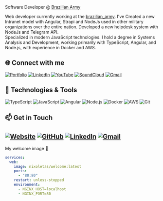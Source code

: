 Software Developer @ [Brazilian Army](https://www.eb.mil.br)

Web developer currently working at the [brazilian_army](https://www.eb.mil.br). I've Created a new Intranet model with Angular, Strapi and NodeJs used in other military organizations over the entire nation. Developed a new helpdesk system with NodeJs and Telegram API.  
Specialized in modern JavaScript technologies. I hold a degree in Systems Analysis and Development, working primarily with TypeScript, Angular, and Node.js, with experience in Docker and AWS.

## 🌐 Connect with me
[![Portfolio](https://img.shields.io/badge/Portfolio-000000?style=for-the-badge&logo=google-chrome&logoColor=white)](https://nickmiyasato.com.br)
[![LinkedIn](https://img.shields.io/badge/LinkedIn-0077B5?style=for-the-badge&logo=linkedin&logoColor=white)](https://www.linkedin.com/in/nixoletas/)
[![YouTube](https://img.shields.io/badge/YouTube-FF0000?style=for-the-badge&logo=youtube&logoColor=white)](https://www.youtube.com/@nixoletas)
[![SoundCloud](https://img.shields.io/badge/SoundCloud-FF3300?style=for-the-badge&logo=soundcloud&logoColor=white)](https://soundcloud.com/nixoletas)
[![Gmail](https://img.shields.io/badge/Gmail-D14836?style=for-the-badge&logo=gmail&logoColor=white)](mailto:nick.miyasato.dev@gmail.com)

## 🚀 Technologies & Tools

![TypeScript](https://img.shields.io/badge/-TypeScript-3178C6?style=flat-square&logo=typescript&logoColor=white)
![JavaScript](https://img.shields.io/badge/-JavaScript-F7DF1E?style=flat-square&logo=javascript&logoColor=black)
![Angular](https://img.shields.io/badge/-Angular-DD0031?style=flat-square&logo=angular&logoColor=white)
![Node.js](https://img.shields.io/badge/-Node.js-339933?style=flat-square&logo=Node.js&logoColor=white)
![Docker](https://img.shields.io/badge/-Docker-2496ED?style=flat-square&logo=docker&logoColor=white)
![AWS](https://img.shields.io/badge/-AWS-232F3E?style=flat-square&logo=amazon-aws&logoColor=white)
![Git](https://img.shields.io/badge/-Git-F05032?style=flat-square&logo=git&logoColor=white)

## 📫 Get in Touch
[![Website](https://img.shields.io/badge/Website-nixoletas.github.io-blue?style=flat-square&logo=google-chrome)](https://nixoletas.github.io/me/)
[![GitHub](https://img.shields.io/badge/GitHub-nixoletas-181717?style=flat-square&logo=github)](https://github.com/nixoletas)
[![LinkedIn](https://img.shields.io/badge/LinkedIn-nixoletas-0077B5?style=flat-square&logo=linkedin)](https://www.linkedin.com/in/nixoletas/)
[![Gmail](https://img.shields.io/badge/Gmail-nick.miyasato.dev-D14836?style=flat-square&logo=gmail&logoColor=white)](mailto:nick.miyasato.dev@gmail.com)
---

My welcome image 🐋
```yaml
services:
  web:
    image: nixoletas/welcome:latest
    ports:
      - "80:80"
    restart: unless-stopped
    environment:
      - NGINX_HOST=localhost
      - NGINX_PORT=80

```
